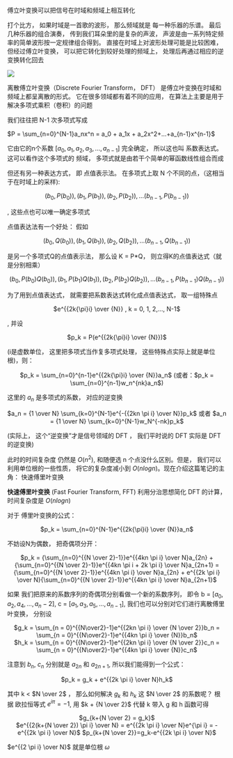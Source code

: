 傅立叶变换可以把信号在时域和频域上相互转化

打个比方， 如果时域是一首歌的波形， 那么频域就是 每一种乐器的乐谱。 最后几种乐器的组合演奏， 传到我们耳朵里的是复杂的声波， 声波是由一系列特定频率的简单波形按一定规律组合得到。 直接在时域上对波形处理可能是比较困难， 但经过傅立叶变换， 可以把它转化到较好处理的频域上， 处理后再通过相应的逆变换转化回去

<p align="center">

![](https://pic3.zhimg.com/v2-bb1427097bb4a91d4a78e384641ab8fa_b.webp)

</p>

离散傅立叶变换（Discrete Fourier Transform， DFT） 是傅立叶变换在时域和频域上都呈离散的形式。 它在很多领域都有着不同的应用， 在算法上主要是用于解决多项式乘积（卷积）的问题

我们往往把 N-1 次多项式写成 
<p align="center">

$P = \sum_{n=0}^{N-1}a_nx^n = a_0 + a_1x + a_2x^2+...+a_{n-1}x^{n-1}$

</p> 

它由它的n个系数 [$a_0, a_1, a_2, a_3,...,a_{n-1}$] 完全确定， 所以这也叫 系数表达式。 这可以看作这个多项式的 频域， 多项式就是由若干个简单的幂函数线性组合而成

但还有另一种表达方式， 即 点值表示法。 在多项式上取 N 个不同的点，（这相当于在时域上的采样): 
<center>

$(b_0, P(b_0)), (b_1, P(b_1)), (b_2, P(b_2)),...(b_{n-1}, P(b_{n-1}))$
</center>
, 这些点也可以唯一确定多项式

点值表达法有一个好处： 假如 
<center>

$(b_0, Q(b_0)), (b_1, Q(b_1)), (b_2, Q(b_2)),...(b_{n-1}, Q(b_{n-1}))$

</center> 

是另一个多项式Q的点值表示法， 那么设 K = P*Q， 则立得K的点值表达式（就是分别相乘）
<center>

$(b_0, P(b_0)Q(b_0)), (b_1, P(b_1)Q(b_1)), (b_2, P(b_2)Q(b_2)),...(b_{n-1}, P(b_{n-1})Q(b_{n-1}))$

</center>
为了用到点值表达式， 就需要把系数表达式转化成点值表达式， 取一组特殊点 
<center>

$e^{{2k{\pi}i} \over {N}} , k = 0, 1, 2,..., N-1$
</center>, 并设 
<center>

$p_k = P(e^{{2k{\pi}i} \over {N}})$</center>
(i是虚数单位， 这里把多项式当作复多项式处理， 这些特殊点实际上就是单位根)，则：
<center>

$p_k = \sum_{n=0}^{n-1}e^{{2k{\pi}i} \over {N}}a_n$ (或者：$p_k = \sum_{n=0}^{n-1}w_n^{nk}a_n$)
</center>

这里的 $a_n$ 是多项式的系数， 对应的逆变换
<center>

$a_n = {1 \over N} \sum_{k=0}^{N-1}e^{-{{2kn \pi i} \over N}}p_k$ 或者 $a_n = {1 \over N} \sum_{k=0}^{N-1}w_N^{-nk}p_k$

</center>
(实际上， 这个“逆变换”才是信号领域的 DFT ， 我们平时说的 DFT 实际是 DFT 的逆变换)

此时的时间复杂度 仍然是 $O(n^2)$, 和随便选 n 个点没什么区别。但是， 我们可以利用单位根的一些性质， 将它的复杂度减小到 $O(nlogn)$。现在介绍这篇笔记的主角： 快速傅里叶变换

**快速傅里叶变换** (Fast Fourier Transform, FFT) 利用分治思想简化 DFT 的计算， 时间复杂度是 $O(nlogn)$

对于 傅里叶变换的公式：
<center>

$p_k = \sum_{n=0}^{N-1}e^{{2k{\pi}i} \over {N}}a_n$ 
</center>
不妨设N为偶数， 把奇偶项分开：
<center>

$p_k = {\sum_{n=0}^{{N \over 2}-1}}e^{{4kn \pi i} \over N}a_{2n} + {\sum_{n=0}^{{N \over 2}-1}}e^{{4kn \pi i + 2k \pi i} \over N}a_{2n+1} = {\sum_{n=0}^{{N \over 2}-1}}e^{{4kn \pi i} \over N}a_{2n} + e^{{2k \pi i} \over N}{\sum_{n=0}^{{N \over 2}-1}}e^{{4kn \pi i} \over N}a_{2n+1}$
</center>

如果 我们把原来的系数序列的奇偶项分别看做一个新的系数序列， 即令 b = $[a_0, a_2, a_4,..., a_n-2]$, 
c = $[a_1, a_3, a_5, ..., a_{n-1}]$, 我们也可以分别对它们进行离散傅里叶变换， 分别设
<center>

$g_k = \sum_{n = 0}^{{N\over2}-1}e^{{2kn \pi i} \over {N \over 2}}b_n = \sum_{n = 0}^{{N\over2}-1}e^{{4kn \pi i} \over {N}}b_n$  
$h_k = \sum_{n = 0}^{{N\over2}-1}e^{{2kn \pi i} \over {N \over 2}}c_n = \sum_{n = 0}^{{N\over2}-1}e^{{4kn \pi i} \over {N}}c_n$ 
</center>

注意到 $b_n$, $c_n$ 分别就是 $a_{2n}$ 和 $a_{2n+1}$, 所以我们能得到一个公式：
<center>

$p_k = g_k + e^{{2k \pi i} \over N}h_k$
</center>

其中 k < $N \over 2$ ， 那么如何解决 $g_k$ 和 $h_k$ 这 $N \over 2$ 的系数呢？ 根据 欧拉恒等式 $e^{i \pi} = -1$, 用 $k + {N \over 2}$ 代替 k 带入 g 和 h 函数可得 
<center>

$g_{k+{N \over 2} = g_k}$  
$e^{{2(k+{N \over 2}) \pi i} \over N} = e^{{2k \pi i} \over N}e^{\pi i} = -e^{{2k \pi i} \over N}$
$p_{k+{N \over 2}}=g_k-e^{{2k \pi i} \over N}$
</center>

$e^{{2 \pi i} \over N}$ 就是单位根 $\omega$
